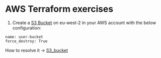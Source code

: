 # AWS Terraform exercises

1. Create a [S3 Bucket](https://registry.terraform.io/providers/hashicorp/aws/latest/docs/resources/s3_bucket) on eu-west-2 in your AWS account with the below configuration:

```hcl
name: user-bucket
force_destroy: True
```


How to resolve it -> [S3_bucket](tf-exercise-1/)